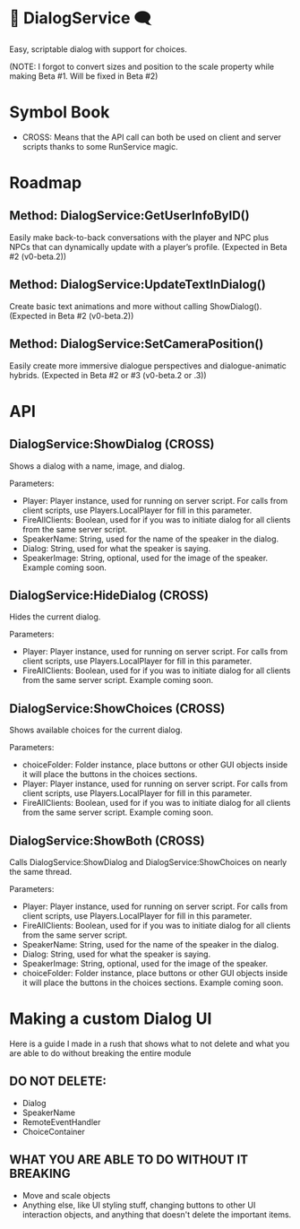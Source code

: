 # 💬 DialogService 🗨️
Easy, scriptable dialog with support for choices.

(NOTE: I forgot to convert sizes and position to the scale property while making Beta #1. Will be fixed in Beta #2)

# Symbol Book
- CROSS: Means that the API call can both be used on client and server scripts thanks to some RunService magic.

# Roadmap
## Method: DialogService:GetUserInfoByID()

Easily make back-to-back conversations with the player and NPC plus NPCs that can dynamically update with a player’s profile.
(Expected in Beta #2 (v0-beta.2))

## Method: DialogService:UpdateTextInDialog()

Create basic text animations and more without calling ShowDialog().
(Expected in Beta #2 (v0-beta.2))

## Method: DialogService:SetCameraPosition()

Easily create more immersive dialogue perspectives and dialogue-animatic hybrids.
(Expected in Beta #2 or #3 (v0-beta.2 or .3))

# API
## DialogService:ShowDialog (CROSS)

Shows a dialog with a name, image, and dialog.

Parameters:
- Player: Player instance, used for running on server script. For calls from client scripts, use Players.LocalPlayer for fill in this parameter.
- FireAllClients: Boolean, used for if you was to initiate dialog for all clients from the same server script.
- SpeakerName: String, used for the name of the speaker in the dialog.
- Dialog: String, used for what the speaker is saying.
- SpeakerImage: String, optional, used for the image of the speaker.
Example coming soon.

## DialogService:HideDialog (CROSS)

Hides the current dialog.

Parameters:
- Player: Player instance, used for running on server script. For calls from client scripts, use Players.LocalPlayer for fill in this parameter.
- FireAllClients: Boolean, used for if you was to initiate dialog for all clients from the same server script.
Example coming soon.

## DialogService:ShowChoices (CROSS)

Shows available choices for the current dialog.

Parameters:
- choiceFolder: Folder instance, place buttons or other GUI objects inside it will place the buttons in the choices sections.
- Player: Player instance, used for running on server script. For calls from client scripts, use Players.LocalPlayer for fill in this parameter.
- FireAllClients: Boolean, used for if you was to initiate dialog for all clients from the same server script.
Example coming soon.

## DialogService:ShowBoth (CROSS)

Calls DialogService:ShowDialog and DialogService:ShowChoices on nearly the same thread.

Parameters:
- Player: Player instance, used for running on server script. For calls from client scripts, use Players.LocalPlayer for fill in this parameter.
- FireAllClients: Boolean, used for if you was to initiate dialog for all clients from the same server script.
- SpeakerName: String, used for the name of the speaker in the dialog.
- Dialog: String, used for what the speaker is saying.
- SpeakerImage: String, optional, used for the image of the speaker.
- choiceFolder: Folder instance, place buttons or other GUI objects inside it will place the buttons in the choices sections.
Example coming soon.


# Making a custom Dialog UI
Here is a guide I made in a rush that shows what to not delete and what you are able to do without breaking the entire module

## DO NOT DELETE:
- Dialog
- SpeakerName
- RemoteEventHandler
- ChoiceContainer

## WHAT YOU ARE ABLE TO DO WITHOUT IT BREAKING
- Move and scale objects
- Anything else, like UI styling stuff, changing buttons to other UI interaction objects, and anything that doesn't delete the important items.
